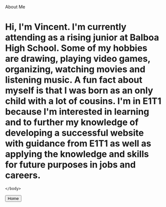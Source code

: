 <!DOCTYPE html>
<html>
<head>
  <title>Vincent Au</title>
</head>
<body>

<head>About Me</head>
<h1> Hi, I'm Vincent. I'm currently attending as a rising junior at Balboa High School.
Some of my hobbies are drawing, playing video games, organizing, watching  movies and listening music. A fun fact about myself is that I was born as an only child with a lot of cousins. I'm in E1T1 because I'm interested in learning and to further my knowledge of developing a successful website with guidance from E1T1 as well as applying the knowledge and skills for future purposes in jobs and careers.
</h1>
    
  

    </body>
  <button type="button">Home</button>
</html>













